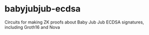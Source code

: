 # babyjubjub-ecdsa
Circuits for making ZK proofs about Baby Jub Jub ECDSA signatures, including Groth16 and Nova
